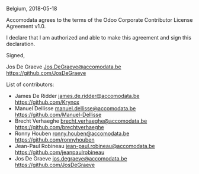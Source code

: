 Belgium, 2018-05-18

Accomodata agrees to the terms of the Odoo Corporate Contributor License
Agreement v1.0.

I declare that I am authorized and able to make this agreement and sign this
declaration.

Signed,

Jos De Graeve Jos.DeGraeve@accomodata.be https://github.com/JosDeGraeve

List of contributors:

* James De Ridder james.de.ridder@accomodata.be https://github.com/Krynox
* Manuel Dellisse manuel.dellisse@accomodata.be https://github.com/Manuel-Dellisse
* Brecht Verhaeghe brecht.verhaeghe@accomodata.be https://github.com/brechtverhaeghe
* Ronny Houben ronny.houben@accomodata.be https://github.com/ronnyhouben
* Jean-Paul Robineau jean-paul.robineau@accomodata.be https://github.com/jeanpaulrobineau
* Jos De Graeve jos.degraeve@accomodata.be https://github.com/JosDeGraeve

